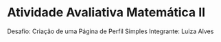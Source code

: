 # Atividade Avaliativa Matemática II
Desafio: Criação de uma Página de Perfil Simples
Integrante: Luiza Alves
